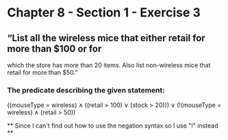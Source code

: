 # Chapter 8 - Section 1 - Exercise 3

## “List all the wireless mice that either retail for more than $100 or for
which the store has more than 20 items. Also list non-wireless mice
that retail for more than $50.”

### The predicate describing the given statement:
((mouseType = wireless) ∧ ((retail > 100) ∨ (stock > 20))) ∨ (!(mouseType = wireless) ∧ (retail > 50))

** Since I can't find out how to use the negation syntax so I use "!" instead **